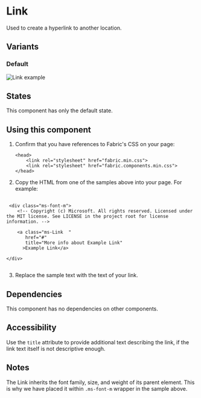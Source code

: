 # Link
Used to create a hyperlink to another location.

## Variants

### Default


![Link example](https://raw.githubusercontent.com/OfficeDev/office-ui-fabric-js/master/ghdocs/component_images/Link-default.png)


## States
This component has only the default state.

## Using this component
1. Confirm that you have references to Fabric's CSS on your page:
    ```
    <head>
        <link rel="stylesheet" href="fabric.min.css">
        <link rel="stylesheet" href="fabric.components.min.css">
    </head>
    ```
2. Copy the HTML from one of the samples above into your page. For example:

<pre>
    <code>
 &lt;div class&#x3D;&quot;ms-font-m&quot;&gt;
    &lt;!-- Copyright (c) Microsoft. All rights reserved. Licensed under the MIT license. See LICENSE in the project root for license information. --&gt;
    
    &lt;a class&#x3D;&quot;ms-Link  &quot; 
       href&#x3D;&quot;#&quot;  
       title&#x3D;&quot;More info about Example Link&quot;  
      &gt;Example Link&lt;/a&gt;
    
&lt;/div&gt;
    </code>
</pre>

3. Replace the sample text with the text of your link.

## Dependencies
This component has no dependencies on other components.

## Accessibility
Use the `title` attribute to provide additional text describing the link, if the link text itself is not descriptive enough.

## Notes
The Link inherits the font family, size, and weight of its parent element. This is why we have placed it within `.ms-font-m` wrapper in the sample above.
